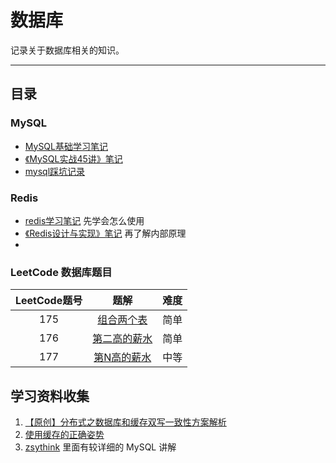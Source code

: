 # 数据库

记录关于数据库相关的知识。

---

## 目录

### MySQL

- [MySQL基础学习笔记](MySQL/MySQL基础学习笔记.md)
- [《MySQL实战45讲》笔记](MySQL/《MySQL实战45讲》笔记.md)
- [mysql踩坑记录](MySQL/mysql踩坑记录.md)

### Redis

- [redis学习笔记](Redis/redis学习笔记.md)  先学会怎么使用
- [《Redis设计与实现》笔记](Redis/《Redis设计与实现》笔记.md) 再了解内部原理
- 

### LeetCode 数据库题目

| LeetCode题号 |                   题解                   | 难度 |
| :----------: | :--------------------------------------: | :--: |
|     175      |   [组合两个表](LeetCode/组合两个表.md)   | 简单 |
|     176      | [第二高的薪水](LeetCode/第二高的薪水.md) | 简单 |
|     177      |  [第N高的薪水](LeetCode/第N高的薪水.md)  | 中等 |






## 学习资料收集


1. [【原创】分布式之数据库和缓存双写一致性方案解析](https://www.cnblogs.com/rjzheng/p/9041659.html)
2. [使用缓存的正确姿势](https://juejin.im/post/5af5b2c36fb9a07ac65318bd)
3. [zsythink](http://www.zsythink.net/) 里面有较详细的 MySQL 讲解 
